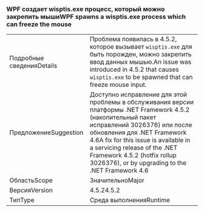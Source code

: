 ### <a name="wpf-spawns-a-wisptisexe-process-which-can-freeze-the-mouse"></a><span data-ttu-id="26200-101">WPF создает wisptis.exe процесс, который можно закрепить мыши</span><span class="sxs-lookup"><span data-stu-id="26200-101">WPF spawns a wisptis.exe process which can freeze the mouse</span></span>

|   |   |
|---|---|
|<span data-ttu-id="26200-102">Подробные сведения</span><span class="sxs-lookup"><span data-stu-id="26200-102">Details</span></span>|<span data-ttu-id="26200-103">Проблема появилась в 4.5.2, которое вызывает <code>wisptis.exe</code> для быть порожден, можно закрепить ввод данных мышью.</span><span class="sxs-lookup"><span data-stu-id="26200-103">An issue was introduced in 4.5.2 that causes <code>wisptis.exe</code> to be spawned that can freeze mouse input.</span></span>|
|<span data-ttu-id="26200-104">Предложение</span><span class="sxs-lookup"><span data-stu-id="26200-104">Suggestion</span></span>|<span data-ttu-id="26200-105">Доступно исправление для этой проблемы в обслуживания версии платформы .NET Framework 4.5.2 (накопительный пакет исправлений 3026376) или после обновления для .NET Framework 4.6</span><span class="sxs-lookup"><span data-stu-id="26200-105">A fix for this issue is available in a servicing release of the .NET Framework 4.5.2 (hotfix rollup 3026376), or by upgrading to the .NET Framework 4.6</span></span>|
|<span data-ttu-id="26200-106">Область</span><span class="sxs-lookup"><span data-stu-id="26200-106">Scope</span></span>|<span data-ttu-id="26200-107">Значительно</span><span class="sxs-lookup"><span data-stu-id="26200-107">Major</span></span>|
|<span data-ttu-id="26200-108">Версия</span><span class="sxs-lookup"><span data-stu-id="26200-108">Version</span></span>|<span data-ttu-id="26200-109">4.5.2</span><span class="sxs-lookup"><span data-stu-id="26200-109">4.5.2</span></span>|
|<span data-ttu-id="26200-110">Тип</span><span class="sxs-lookup"><span data-stu-id="26200-110">Type</span></span>|<span data-ttu-id="26200-111">Среда выполнения</span><span class="sxs-lookup"><span data-stu-id="26200-111">Runtime</span></span>|

